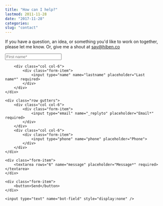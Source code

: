 ```yaml
---
title: "How can I help?"
lastmod: 2011-11-28
date: "2017-11-28"
categories:
slug: "contact"
---
```


<p>If you have a question, an idea, or something you'd like to work on together, please let me know. Or, give me a shout at <a href="mailto:say@hiben.co">say@hiben.co</a></p>

<form method="post" action="/thanks" data-netlify="true" netlify-honeypot="bot-field" name="Contact" class="form">
    <div class="row gutters">
        <div class="col col-6">
            <div class="form-item" >
                <input type="name" name="firstname" placeholder="First name*" required >
            </div>
        </div>

        <div class="col col-6">
            <div class="form-item">
                <input type="name" name="lastname" placeholder="Last name*" required>
            </div>
        </div>
    </div>

    <div class="row gutters">
        <div class="col col-6">
            <div class="form-item">
                <input type="email" name="_replyto" placeholder="Email*" required>
            </div>
        </div>
        <div class="col col-6">
            <div class="form-item">
                <input type="phone" name="phone" placeholder="Phone">
            </div>
        </div>
    </div>

    <div class="form-item">
        <textarea rows="6" name="message" placeholder="Message*" required></textarea>
    </div>

    <div class="form-item">
        <button>Send</button>
    </div>
    
    <input type="text" name="bot-field" style="display:none" />

</form>